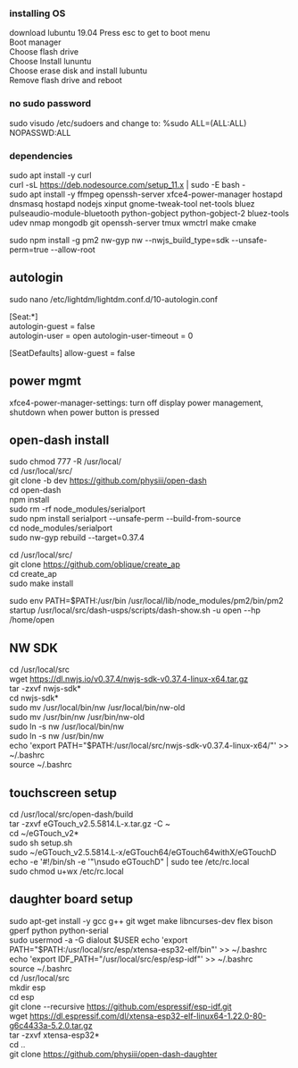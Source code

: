 ### installing OS
download lubuntu 19.04
Press esc to get to boot menu\
Boot manager\
Choose flash drive\
Choose Install lununtu\
Choose erase disk and install lubuntu\
Remove flash drive and reboot


### no sudo password
sudo visudo /etc/sudoers and change to: %sudo   ALL=(ALL:ALL) NOPASSWD:ALL

### dependencies
sudo apt install -y curl \
curl -sL https://deb.nodesource.com/setup_11.x | sudo -E bash - \
sudo apt install -y ffmpeg openssh-server xfce4-power-manager hostapd dnsmasq hostapd nodejs xinput gnome-tweak-tool net-tools bluez pulseaudio-module-bluetooth python-gobject python-gobject-2 bluez-tools udev nmap mongodb git openssh-server tmux wmctrl make cmake

sudo npm install -g pm2 nw-gyp nw --nwjs_build_type=sdk --unsafe-perm=true --allow-root

## autologin
sudo nano /etc/lightdm/lightdm.conf.d/10-autologin.conf

[Seat:*]\
autologin-guest = false\
autologin-user = open
autologin-user-timeout = 0

[SeatDefaults]
allow-guest = false

## power mgmt
xfce4-power-manager-settings: turn off display power management, shutdown when power button is pressed

## open-dash install
sudo chmod 777 -R /usr/local/  
cd /usr/local/src/  
git clone -b dev https://github.com/physiii/open-dash  
cd open-dash  
npm install  
sudo rm -rf node_modules/serialport  
sudo npm install serialport --unsafe-perm --build-from-source  
cd node_modules/serialport  
sudo nw-gyp rebuild --target=0.37.4  

cd /usr/local/src/  
git clone https://github.com/oblique/create_ap  
cd create_ap  
sudo make install  

sudo env PATH=$PATH:/usr/bin /usr/local/lib/node_modules/pm2/bin/pm2 startup /usr/local/src/dash-usps/scripts/dash-show.sh -u open --hp /home/open  

## NW SDK
cd /usr/local/src  
wget https://dl.nwjs.io/v0.37.4/nwjs-sdk-v0.37.4-linux-x64.tar.gz  
tar -zxvf nwjs-sdk*  
cd nwjs-sdk*  
sudo mv /usr/local/bin/nw /usr/local/bin/nw-old  
sudo mv /usr/bin/nw /usr/bin/nw-old  
sudo ln -s nw /usr/local/bin/nw  
sudo ln -s nw /usr/bin/nw  
echo 'export PATH="$PATH:/usr/local/src/nwjs-sdk-v0.37.4-linux-x64/"' >> ~/.bashrc  
source ~/.bashrc  

## touchscreen setup
cd /usr/local/src/open-dash/build  
tar -zxvf eGTouch_v2.5.5814.L-x.tar.gz -C ~  
cd ~/eGTouch_v2*  
sudo sh setup.sh  
sudo ~/eGTouch_v2.5.5814.L-x/eGTouch64/eGTouch64withX/eGTouchD  
echo -e '#!/bin/sh -e '"\nsudo eGTouchD" | sudo tee /etc/rc.local  
sudo chmod u+wx /etc/rc.local  

## daughter board setup
sudo apt-get install -y gcc g++ git wget make libncurses-dev flex bison gperf python python-serial  
sudo usermod -a -G dialout $USER  
echo 'export PATH="$PATH:/usr/local/src/esp/xtensa-esp32-elf/bin"' >> ~/.bashrc  
echo 'export IDF_PATH="/usr/local/src/esp/esp-idf"'  >> ~/.bashrc  
source ~/.bashrc  
cd /usr/local/src  
mkdir esp  
cd esp  
git clone --recursive https://github.com/espressif/esp-idf.git  
wget https://dl.espressif.com/dl/xtensa-esp32-elf-linux64-1.22.0-80-g6c4433a-5.2.0.tar.gz  
tar -zxvf xtensa-esp32*  
cd ..  
git clone https://github.com/physiii/open-dash-daughter  
